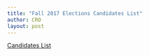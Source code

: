 ```yaml
---
title: "Fall 2017 Elections Candidates List"
author: CRO
layout: post
---
```


<a href="https://drive.google.com/file/d/0B1bniKoWAMBsd0g1Q01JeXJxV2c/view?usp=sharing">Candidates List</a>
